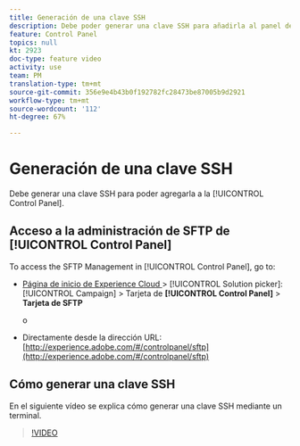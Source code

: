 ```yaml
---
title: Generación de una clave SSH
description: Debe poder generar una clave SSH para añadirla al panel de control de Campaign de Adobe Campaign. El siguiente vídeo explica cómo generar una clave SSH mediante un terminal.
feature: Control Panel
topics: null
kt: 2923
doc-type: feature video
activity: use
team: PM
translation-type: tm+mt
source-git-commit: 356e9e4b43b0f192782fc28473be87005b9d2921
workflow-type: tm+mt
source-wordcount: '112'
ht-degree: 67%

---
```



# Generación de una clave SSH

Debe generar una clave SSH para poder agregarla a la [!UICONTROL Control Panel].

## Acceso a la administración de SFTP de [!UICONTROL Control Panel]

To access the SFTP Management in [!UICONTROL Control Panel], go to:

* [Página de inicio de Experience Cloud ](https://experience.adobe.com/#/home) > [!UICONTROL Solution picker]: [!UICONTROL Campaign] > Tarjeta de **[!UICONTROL Control Panel]** > **Tarjeta de SFTP**

   o
* Directamente desde la dirección URL: [http://experience.adobe.com/#/controlpanel/sftp](http://experience.adobe.com/#/controlpanel/sftp)

## Cómo generar una clave SSH

En el siguiente vídeo se explica cómo generar una clave SSH mediante un terminal.

>[!VIDEO](https://video.tv.adobe.com/v/27259?quality=12)
